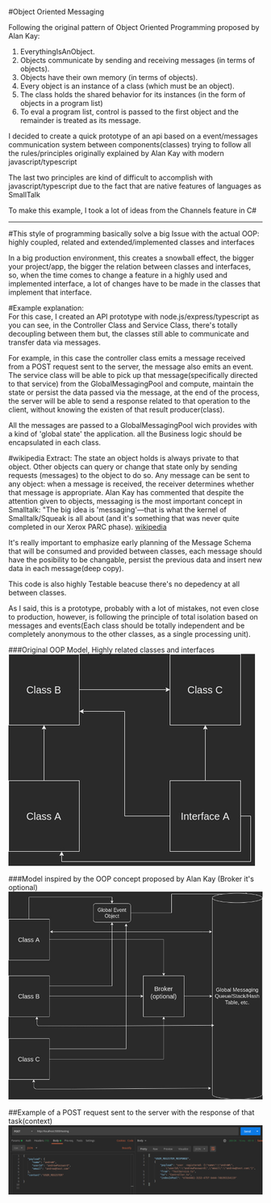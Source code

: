 #Object Oriented Messaging

Following the original pattern of Object Oriented Programming
proposed by Alan Kay:

1. EverythingIsAnObject.
2. Objects communicate by sending and receiving messages (in terms of objects).
3. Objects have their own memory (in terms of objects).
4. Every object is an instance of a class (which must be an object).
5. The class holds the shared behavior for its instances (in the form of objects in a program list)
6. To eval a program list, control is passed to the first object and the remainder is treated as its message.

I decided to create a quick prototype of an api based on a event/messages communication system between components(classes) trying to follow all the rules/principles originally explained by Alan Kay with modern javascript/typescript

The last two principles are kind of difficult to accomplish with javascript/typescript due to the fact that are native
features of languages as SmallTalk

To make this example, I took a lot of ideas from the Channels feature in C#

---

#This style of programming basically solve a big Issue with the actual OOP: highly coupled, related and extended/implemented classes and interfaces

In a big production environment, this creates a snowball effect, the bigger your project/app, the bigger the relation between
classes and interfaces, so, when the time comes to change a feature in a highly used and implemented
interface, a lot of changes have to be made in the classes that implement that interface.

#Example explanation:  
For this case, I created an API prototype with node.js/express/typescript
as you can see, in the Controller Class and Service Class, there's totally decoupling between them but,
the classes still able to communicate and transfer data via messages.

For example, in this case the controller class emits a message received from a POST request sent to the server, the message also emits an event.
The service class will be able to pick up that message(specifically directed to that service) from the GlobalMessagingPool and
compute, maintain the state or persist the data passed via the message, at the end of the process, the server will be able to send a response related to that operation to the client, without knowing the existen of that result producer(class).

All the messages are passed to a GlobalMessagingPool wich provides with a kind of 'global state' the application. all the Business logic should be encapsulated in each class.

#wikipedia Extract:
The state an object holds is always private to that object. Other objects can query or change that state only by sending requests (messages) to the object to do so. Any message can be sent to any object: when a message is received, the receiver determines whether that message is appropriate. Alan Kay has commented that despite the attention given to objects, messaging is the most important concept in Smalltalk: "The big idea is 'messaging'—that is what the kernel of Smalltalk/Squeak is all about (and it's something that was never quite completed in our Xerox PARC phase).
[wikipedia](https://en.wikipedia.org/wiki/Smalltalk)

It's really important to emphasize early planning of the Message Schema that will be consumed and provided between classes, each message should have the posibility to be changable, persist the previous data and insert new data in each message(deep copy).

This code is also highly Testable beacuse there's no depedency at all between classes.

As I said, this is a prototype, probably with a lot of mistakes, not even close to production, however, is following the principle of total isolation
based on messages and events(Each class should be totally independent and be completely anonymous to the other classes, as a single processing unit).

###Original OOP Model, Highly related classes and interfaces
![image1](/images/image1.jpg "OOP")

###Model inspired by the OOP concept proposed by Alan Kay (Broker it's optional)
![image2](/images/newpatern.jpg "REALOOP")

##Example of a POST request sent to the server with the response of that task(context)
![image3](/images/request.png "example")
